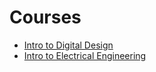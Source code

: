# Courses

 * [Intro to Digital Design](/DigitalDesign/notes.html)
 * [Intro to Electrical Engineering](ElectricalEngineering/notes.html)
